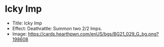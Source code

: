 # Icky Imp
- Title:  Icky Imp
- Effect:  Deathrattle: Summon two 2/2 Imps.
- Image:  https://cards.hearthpwn.com/enUS/bgs/BG21_029_G_bg.png?198608
